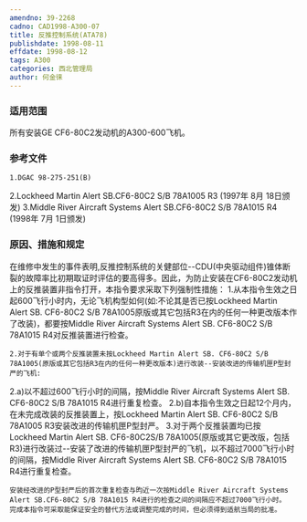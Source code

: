 ```yaml
---
amendno: 39-2268
cadno: CAD1998-A300-07
title: 反推控制系统(ATA78)
publishdate: 1998-08-11
effdate: 1998-08-12
tags: A300
categories: 西北管理局
author: 何金徕
---
```


### 适用范围 
所有安装GE CF6-80C2发动机的A300-600飞机。

<!--more-->
### 参考文件
    1.DGAC 98-275-251(B) 
2.Lockheed Martin Alert SB.CF6-80C2 S/B 78A1005 R3 (1997年 8月 18日颁发) 
    3.Middle River Aircraft Systems Alert SB.CF6-80C2 S/B 78A1015 R4 (1998年 7月 1日颁发) 

### 原因、措施和规定 
在维修中发生的事件表明,反推控制系统的关健部位--CDU(中央驱动组件)锥体断裂的故障率比初期取证时评估的要高得多。因此，为防止安装在CF6-80C2发动机上的反推装置非指令打开，本指令要求采取下列强制性措施： 
    1.从本指令生效之日起600飞行小时内，无论飞机构型如何(如:不论其是否已按Lockheed Martin Alert SB. CF6-80C2 S/B 78A1005原版或其它包括R3在内的任何一种更改版本作了改装)，都要按Middle River Aircraft Systems Alert SB. CF6-80C2 S/B 78A1015 R4对反推装置进行检查。 
  
    2.对于有单个或两个反推装置未按Lockheed Martin Alert SB. CF6-80C2 S/B 78A1005(原版或其它包括R3在内的任何一种更改版本)进行改装--安装改进的传输机匣P型封严的飞机: 
2.a)以不超过600飞行小时的间隔，按Middle River Aircraft Systems Alert SB. CF6-80C2 S/B 78A1015 R4进行重复检查。 
    2.b)自本指令生效之日起12个月内，在未完成改装的反推装置上，按Lockheed Martin Alert SB. CF6-80C2 S/B 78A1005 R3安装改进的传输机匣P型封严。 
    3.对于两个反推装置均已按Lockheed Martin Alert SB. CF6-80C2S/B 78A1005(原版或其它更改版，包括R3)进行改装过--安装了改进的传输机匣P型封严的飞机，以不超过7000飞行小时的间隔，按Middle River Aircraft Systems Alert SB. CF6-80C2 S/B 78A1015 R4进行重复检查。 

    安装经改进的P型封严后的首次重复检查与昀近一次按Middle River Aircraft Systems Alert SB.CF6-80C2 S/B 78A1015 R4进行的检查之间的间隔应不超过7000飞行小时。 
    完成本指令可采取能保证安全的替代方法或调整完成的时间，但必须得到适航当局的批准。

